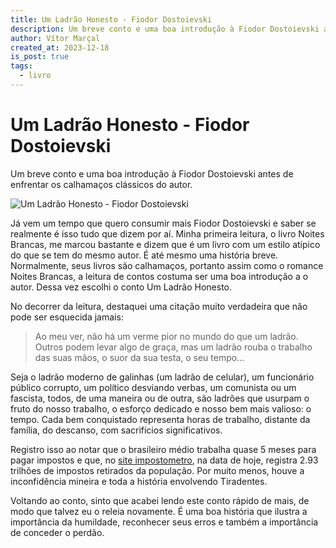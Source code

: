 ```yaml
---
title: Um Ladrão Honesto - Fiodor Dostoievski
description: Um breve conto e uma boa introdução à Fiodor Dostoievski antes de enfrentar os calhamaços clássicos do autor.
author: Vítor Marçal
created_at: 2023-12-18
is_post: true
tags:
  - livro
---
```


# Um Ladrão Honesto - Fiodor Dostoievski
Um breve conto e uma boa introdução à Fiodor Dostoievski antes de enfrentar os calhamaços clássicos do autor.

![Um Ladrão Honesto - Fiodor Dostoievski](https://www.marcal.dev/content/images/size/w1200/2024/02/um_ladrao_honesto.jpg)

Já vem um tempo que quero consumir mais Fiodor Dostoievski e saber se realmente é isso tudo que dizem por aí. Minha primeira leitura, o livro Noites Brancas, me marcou bastante e dizem que é um livro com um estilo atípico do que se tem do mesmo autor. É até mesmo uma história breve. Normalmente, seus livros são calhamaços, portanto assim como o romance Noites Brancas, a leitura de contos costuma ser uma boa introdução a o autor. Dessa vez escolhi o conto Um Ladrão Honesto.

No decorrer da leitura, destaquei uma citação muito verdadeira que não pode ser esquecida jamais:

> Ao meu ver, não há um verme pior no mundo do que um ladrão. Outros podem levar algo de graça, mas um ladrão rouba o trabalho das suas mãos, o suor da sua testa, o seu tempo...

Seja o ladrão moderno de galinhas (um ladrão de celular), um funcionário público corrupto, um político desviando verbas, um comunista ou um fascista, todos, de uma maneira ou de outra, são ladrões que usurpam o fruto do nosso trabalho, o esforço dedicado e nosso bem mais valioso: o tempo. Cada bem conquistado representa horas de trabalho, distante da família, do descanso, com sacrifícios significativos.

Registro isso ao notar que o brasileiro médio trabalha quase 5 meses para pagar impostos e que, no [site impostometro](https://impostometro.com.br/), na data de hoje, registra 2.93 trilhões de impostos retirados da população. Por muito menos, houve a inconfidência mineira e toda a história envolvendo Tiradentes.

Voltando ao conto, sinto que acabei lendo este conto rápido de mais, de modo que talvez eu o releia novamente. É uma boa história que ilustra a importância da humildade, reconhecer seus erros e também a importância de conceder o perdão.
